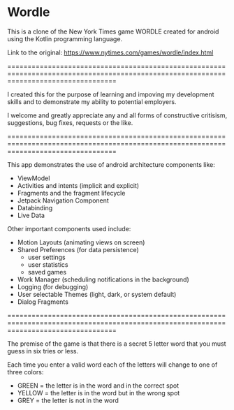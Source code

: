 # Wordle

This is a clone of the New York Times game WORDLE created for android using the Kotlin programming language. 

Link to the original: https://www.nytimes.com/games/wordle/index.html

=======================================================================================================================================

I created this for the purpose of learning and impoving my development skills and to demonstrate my ability to potential employers.

I welcome and greatly appreciate any and all forms of constructive critisism, suggestions, bug fixes, requests or the like.

=======================================================================================================================================

This app demonstrates the use of android architecture components like:
- ViewModel
- Activities and intents (implicit and explicit)
- Fragments and the fragment lifecycle
- Jetpack Navigation Component
- Databinding
- Live Data

Other important components used include:
- Motion Layouts (animating views on screen)
- Shared Preferences (for data persistence)
    - user settings
    - user statistics
    - saved games
- Work Manager (scheduling notifications in the background)
- Logging (for debugging)
- User selectable Themes (light, dark, or system default)
- Dialog Fragments

=======================================================================================================================================

The premise of the game is that there is a secret 5 letter word that you must guess in six tries or less.

Each time you enter a valid word each of the letters will change to one of three colors:
- GREEN = the letter is in the word and in the correct spot
- YELLOW = the letter is in the word but in the wrong spot
- GREY = the letter is not in the word



